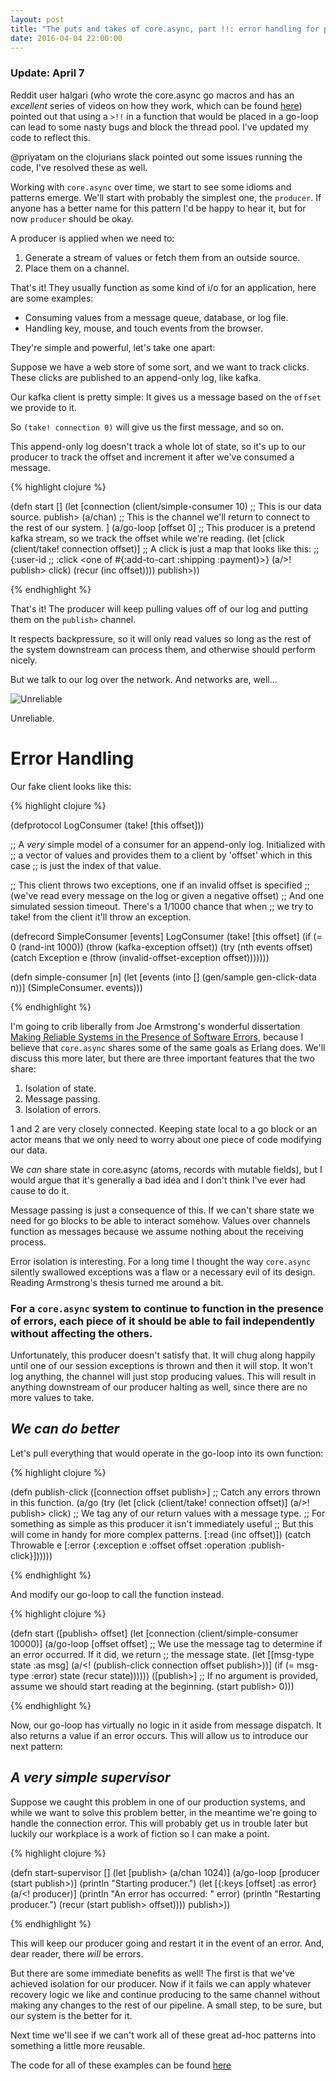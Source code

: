 ```yaml
---
layout: post
title: "The puts and takes of core.async, part !!: error handling for producers."
date: 2016-04-04 22:00:00
---
```


### Update: April 7

Reddit user halgari (who wrote the core.async go macros and has an *excellent* series of videos on how they work,
which can be found [here](https://www.youtube.com/watch?v=R3PZMIwXN_g)) 
pointed out that using a ```>!!``` in a function that would be
placed in a go-loop can lead to some nasty bugs and block the thread pool. I've
updated my code to reflect this.

@priyatam on the clojurians slack pointed out some issues running the code, I've
resolved these as well.

Working with ```core.async``` over time, we start to see some idioms and patterns
emerge. We'll start with probably the simplest one, the ```producer```. If anyone
has a better name for this pattern I'd be happy to hear it, but for now ```producer```
should be okay.

A producer is applied when we need to:

1. Generate a stream of values or fetch them from an outside source.
2. Place them on a channel.

That's it! They usually function as some kind of i/o for an application, here are
some examples:

* Consuming values from a message queue, database, or log file.
* Handling key, mouse, and touch events from the browser.

They're simple and powerful, let's take one apart:

Suppose we have a web store of some sort, and we want to track clicks.
These clicks are published to an append-only log, like kafka.

Our kafka client is pretty simple: It gives us a message based on the ```offset```
we provide to it.

So ```(take! connection 0)``` will give us the first message, and so on.

This append-only log doesn't track a whole lot of state, so it's up to our
producer to track the offset and increment it after we've consumed a message.

{% highlight clojure %}

(defn start []
  (let [connection (client/simple-consumer 10)
        ;; This is our data source.
        publish> (a/chan)
        ;; This is the channel we'll return to connect to the rest of our system.
        ]
    (a/go-loop [offset 0] ;; This producer is a pretend kafka stream, so we track the offset while we're reading.
      (let [click (client/take! connection offset)]
       ;; A click is just a map that looks like this:
       ;; {:user-id <some uuid>
       ;;  :click <one of #{:add-to-cart :shipping :payment}>}
        (a/>! publish> click)
        (recur (inc offset))))
    publish>))
    
{% endhighlight %}

That's it! The producer will keep pulling values off of our log and putting them
on the ```publish>``` channel.

It respects backpressure, so it will only read values so long as the rest of the
system downstream can process them, and otherwise should perform nicely.

But we talk to our log over the network. And networks are, well...

![Unreliable](http://cdn.makeagif.com/media/2-18-2015/EGRce3.gif)

Unreliable.

# Error Handling

Our fake client looks like this:

{% highlight clojure %}

(defprotocol LogConsumer
  (take! [this offset]))

;; A *very* simple model of a consumer for an append-only log. Initialized with
;; a vector of values and provides them to a client by 'offset' which in this case
;; is just the index of that value.

;; This client throws two exceptions, one if an invalid offset is specified
;; (we've read every message on the log or given a negative offset)
;; And one simulated session timeout. There's a 1/1000 chance that when
;; we try to take! from the client it'll throw an exception.

(defrecord SimpleConsumer
    [events]
  LogConsumer
  (take! [this offset]
    (if (= 0 (rand-int 1000)) (throw (kafka-exception offset))
        (try (nth events offset)
             (catch Exception e
               (throw (invalid-offset-exception offset)))))))

(defn simple-consumer [n]
  (let [events (into [] (gen/sample gen-click-data n))]
    (SimpleConsumer. events)))


{% endhighlight %}

I'm going to crib liberally from Joe Armstrong's wonderful dissertation
[Making Reliable Systems in the Presence of Software Errors](http://erlang.org/download/armstrong_thesis_2003.pdf),
because I believe that ```core.async``` shares some of the same goals as
Erlang does. We'll discuss this more later, but there are three important features
that the two share:

1. Isolation of state.
2. Message passing.
3. Isolation of errors.

1 and 2 are very closely connected. Keeping state local to a go block or an actor
means that we only need to worry about one piece of code modifying our data.

We *can* share state in core.async (atoms, records with mutable fields), but I would
argue that it's generally a bad idea and I don't think I've ever had cause to do it.

Message passing is just a consequence of this. If we can't share state we need for
go blocks to be able to interact somehow. Values over channels function as messages
because we assume nothing about the receiving process.

Error isolation is interesting. For a long time I thought the way ```core.async```
silently swallowed exceptions was a flaw or a necessary evil of its design. Reading
Armstrong's thesis turned me around a bit.

### For a ```core.async``` system to continue to function in the presence of errors, each piece of it should be able to fail independently without affecting the others.

Unfortunately, this producer doesn't satisfy that. It will chug along happily until
one of our session exceptions is thrown and then it will stop. It won't log anything,
the channel will just stop producing values. This will result in anything downstream
of our producer halting as well, since there are no more values to take.

## _We can do better_

Let's pull everything that would operate in the go-loop into its own function:

{% highlight clojure %}


(defn publish-click
  ([connection offset publish>]
   ;; Catch any errors thrown in this function.
   (a/go (try (let [click (client/take! connection offset)]
                (a/>! publish> click)
                ;; We tag any of our return values with a message type.
                ;; For something as simple as this producer it isn't immediately useful
                ;; But this will come in handy for more complex patterns.
                [:read (inc offset)])
              (catch Throwable e
                [:error {:exception e
                         :offset offset
                         :operation :publish-click}])))))
                   
{% endhighlight %}

And modify our go-loop to call the function instead.

{% highlight clojure %}

(defn start
  ([publish> offset]
   (let [connection (client/simple-consumer 10000)]
     (a/go-loop [offset offset]
       ;; We use the message tag to determine if an error occurred. If it did, we return
       ;; the message state.
       (let [[msg-type state :as msg] (a/<! (publish-click connection offset publish>))]
         (if (= msg-type :error)
           state
           (recur state))))))
  ([publish>]
  ;; If no argument is provided, assume we should start reading at the beginning.
   (start publish> 0)))

{% endhighlight %}

Now, our go-loop has virtually no logic in it aside from message dispatch. It also returns a value
if an error occurs. This will allow us to introduce our next pattern:

## _A very simple supervisor_

Suppose we caught this problem in one of our production systems, and while we want to solve this problem
better, in the meantime we're going to handle the connection error. This will probably get us in trouble
later but luckily our workplace is a work of fiction so I can make a point.

{% highlight clojure %}

(defn start-supervisor []
  (let [publish> (a/chan 1024)]
    (a/go-loop [producer (start publish>)]
      (println "Starting producer.")
      (let [{:keys [offset] :as error} (a/<! producer)]
        (println "An error has occurred: " error)
        (println "Restarting producer.")
        (recur (start publish> offset))))
    publish>))

{% endhighlight %}

This will keep our producer going and restart it in the event of an error. And, dear reader,
there _will_ be errors.

But there are some immediate benefits as well! The first is that we've achieved isolation for
our producer. Now if it fails we can apply whatever recovery logic we like and continue producing
to the same channel without making any changes to the rest of our pipeline. A small step, to be sure,
but our system is the better for it.

Next time we'll see if we can't work all of these great ad-hoc patterns into something a little
more reusable.

The code for all of these examples can be found [here](https://github.com/angusiguess/async-blog-code)
